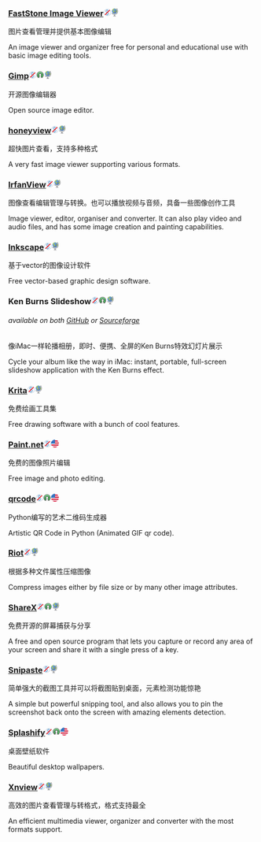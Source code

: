 ### [FastStone Image Viewer](http://www.faststone.org/)![](/assets/图片2.png)![](/assets/earth-globe.png)

图片查看管理并提供基本图像编辑

An image viewer and organizer free for personal and educational use with basic image editing tools.

### [Gimp](http://www.gimp.org/)![](/assets/图片2.png)![](/assets/open-source-icon.png)![](/assets/earth-globe.png)

开源图像编辑器

Open source image editor.

### [honeyview](http://www.bandisoft.com/honeyview/)![](/assets/图片2.png)![](/assets/earth-globe.png)

超快图片查看，支持多种格式

A very fast image viewer supporting various formats.

### [IrfanView](http://www.irfanview.com/)![](/assets/图片2.png)![](/assets/earth-globe.png)

图像查看编辑管理与转换。也可以播放视频与音频，具备一些图像创作工具

Image viewer, editor, organiser and converter. It can also play video and audio files, and has some image creation and painting capabilities.

### [Inkscape](https://inkscape.org/en/)![](/assets/图片2.png)![](/assets/earth-globe.png)

基于vector的图像设计软件

Free vector-based graphic design software.

### Ken Burns Slideshow![](/assets/图片2.png)![](/assets/open-source-icon.png)![](/assets/earth-globe.png)

###### available on both [GitHub](https://github.com/changbowen/Ken-Burns-Slideshow) or [Sourceforge](https://sourceforge.net/projects/ken-burns-slideshow/)

像iMac一样轮播相册，即时、便携、全屏的Ken Burns特效幻灯片展示

Cycle your album like the way in iMac: instant, portable, full-screen slideshow application with the Ken Burns effect.

### [Krita](https://krita.org/)![](/assets/图片2.png)![](/assets/earth-globe.png)

免费绘画工具集

Free drawing software with a bunch of cool features.

### [Paint.net](http://www.getpaint.net/index.html)![](/assets/图片2.png)![](/assets/united-states.png)

免费的图像照片编辑

Free image and photo editing.

### [**qrcode**](https://github.com/sylnsfar/qrcode)![](/assets/图片2.png)![](/assets/open-source-icon.png)![](/assets/united-states.png)

Python编写的艺术二维码生成器

Artistic QR Code in Python \(Animated GIF qr code\).

### [Riot](http://luci.criosweb.ro/riot/)![](/assets/图片2.png)![](/assets/earth-globe.png)

根据多种文件属性压缩图像

Compress images either by file size or by many other image attributes.

### [ShareX](https://getsharex.com/)![](/assets/图片2.png)![](/assets/open-source-icon.png)![](/assets/earth-globe.png)

免费开源的屏幕捕获与分享

A free and open source program that lets you capture or record any area of your screen and share it with a single press of a key.

### [Snipaste](https://snipaste.com/)![](/assets/图片2.png)![](/assets/earth-globe.png)

简单强大的截图工具并可以将截图贴到桌面，元素检测功能惊艳

A simple but powerful snipping tool, and also allows you to pin the screenshot back onto the screen with amazing elements detection.

### [Splashify](https://splashify.net/)![](/assets/图片2.png)![](/assets/open-source-icon.png)![](/assets/united-states.png)

桌面壁纸软件

Beautiful desktop wallpapers.

### [Xnview](http://www.xnview.com/en/)![](/assets/图片2.png)![](/assets/earth-globe.png)

高效的图片查看管理与转格式，格式支持最全

An efficient multimedia viewer, organizer and converter with the most formats support.

